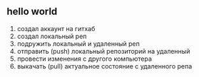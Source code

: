 ## hello world


1. создал аккаунт на гитхаб
2. создал локальный реп
3. подружить локальный и удаленный реп
4. отправить (push) локальный репозиторий на удаленный
5. провести изменения с другого компьютера
6. выкачать (pull) актуальное состояние с удаленного репа